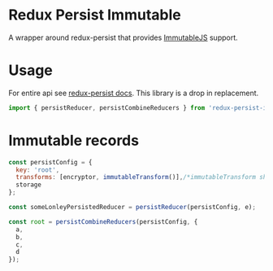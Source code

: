 # Redux Persist Immutable
A wrapper around redux-persist that provides  [ImmutableJS](https://facebook.github.io/immutable-js/) support.

# Usage
For entire api see [redux-persist docs](https://github.com/rt2zz/redux-persist). This library is a drop in replacement.
```js
import { persistReducer, persistCombineReducers } from 'redux-persist-immutable'
```

# Immutable records
```js
const persistConfig = {
  key: 'root',
  transforms: [encryptor, immutableTransform()],/*immutableTransform should define only if using more than this tramsformer, otherwise immutableTransform adds implicit automaticly*/
  storage
};

const someLonleyPersistedReducer = persistReducer(persistConfig, e);

const root = persistCombineReducers(persistConfig, {
  a,
  b,
  c,
  d
});
```
